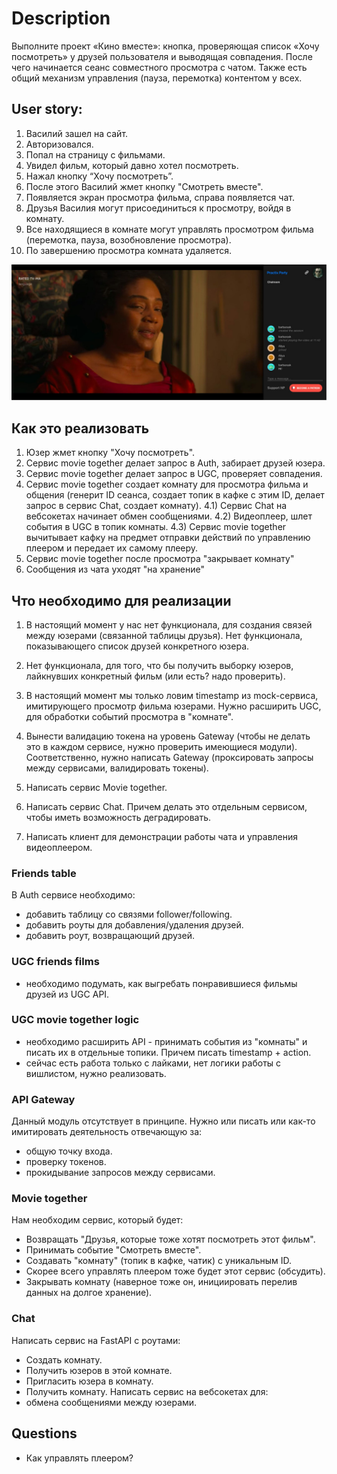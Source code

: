 # Description 

Выполните проект «Кино вместе»: кнопка, проверяющая список «Хочу посмотреть» у друзей пользователя и выводящая 
совпадения. 
После чего начинается сеанс совместного просмотра с чатом. Также есть общий механизм управления (пауза, перемотка) 
контентом у всех.

## User story:

1) Василий зашел на сайт.
2) Авторизовался.
3) Попал на страницу с фильмами.
4) Увидел фильм, который давно хотел посмотреть.
5) Нажал кнопку “Хочу посмотреть”.
6) После этого Василий жмет кнопку "Смотреть вместе".
7) Появляется экран просмотра фильма, справа появляется чат.
8) Друзья Василия могут присоединиться к просмотру, войдя в комнату.
9) Все находящиеся в комнате могут управлять просмотром фильма (перемотка, пауза, возобновление просмотра).
10) По завершению просмотра комната удаляется.

![screen](docs/screen.jpeg)

## Как это реализовать

1) Юзер жмет кнопку "Хочу посмотреть".
2) Сервис movie together делает запрос в Auth, забирает друзей юзера.
3) Сервис movie together делает запрос в UGC, проверяет совпадения.
4) Сервис movie together создает комнату для просмотра фильма и общения (генерит ID сеанса, создает топик в кафке с 
этим ID, делает запрос в сервис Chat, создает комнату).
4.1) Сервис Chat на вебсокетах начинает обмен сообщениями.
4.2) Видеоплеер, шлет события в UGC в топик комнаты.
4.3) Сервис movie together вычитывает кафку на предмет отправки действий по управлению плеером и передает их самому 
плееру.
5) Сервис movie together после просмотра "закрывает комнату"
6) Сообщения из чата уходят "на хранение" 

## Что необходимо для реализации

1. В настоящий момент у нас нет функционала, для создания связей между юзерами (связанной таблицы друзья). Нет функционала,
показывающего список друзей конкретного юзера.

2. Нет функционала, для того, что бы получить выборку юзеров, лайкнувших конкретный фильм (или есть? надо проверить).

3. В настоящий момент мы только ловим timestamp из mock-сервиса, имитирующего просмотр фильма юзерами. Нужно расширить UGC, 
для обработки событий просмотра в "комнате".

4. Вынести валидацию токена на уровень Gateway (чтобы не делать это в каждом сервисе, нужно проверить имеющиеся модули). 
Соответственно, нужно написать Gateway (проксировать запросы между сервисами, валидировать токены).

5. Написать сервис Movie together.

6. Написать сервис Chat. Причем делать это отдельным сервисом, чтобы иметь возможность деградировать.

7. Написать клиент для демонстрации работы чата и управления видеоплеером.

### Friends table

В Auth сервисе необходимо:
- добавить таблицу со связями follower/following. 
- добавить роуты для добавления/удаления друзей.
- добавить роут, возвращающий друзей.

### UGC friends films

- необходимо подумать, как выгребать понравившиеся фильмы друзей из UGC API.

### UGC movie together logic

- необходимо расширить API - принимать события из "комнаты" и писать их в отдельные топики. Причем писать 
timestamp + action.
- сейчас есть работа только с лайками, нет логики работы с вишлистом, нужно реализовать.

### API Gateway

Данный модуль отсутствует в принципе. Нужно или писать или как-то имитировать деятельность отвечающую за:

- общую точку входа.
- проверку токенов. 
- прокидывание запросов между сервисами.

### Movie together

Нам необходим сервис, который будет:
- Возвращать "Друзья, которые тоже хотят посмотреть этот фильм".
- Принимать событие "Смотреть вместе".
- Создавать "комнату" (топик в кафке, чатик) с уникальным ID.
- Скорее всего управлять плеером тоже будет этот сервис (обсудить).
- Закрывать комнату (наверное тоже он, инициировать перелив данных на долгое хранение).

### Chat

Написать сервис на FastAPI с роутами:
- Создать комнату.
- Получить юзеров в этой комнате.
- Пригласить юзера в комнату.
- Получить комнату.
Написать сервис на вебсокетах для:
- обмена сообщениями между юзерами.


## Questions

- Как управлять плеером?
